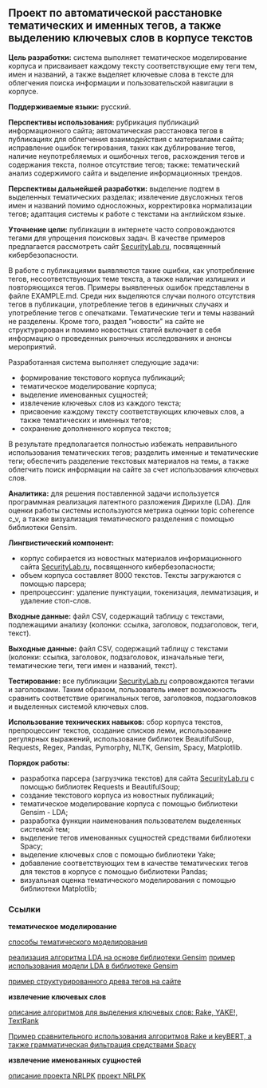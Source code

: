 ## Проект по автоматической расстановке тематических и именных тегов, а также выделению ключевых слов в корпусе текстов

**Цель разработки:** система выполняет тематическое моделирование корпуса и присваивает каждому тексту соответствующие ему теги тем, имен и названий, а также выделяет ключевые слова в тексте для облегчения поиска информации и пользовательской навигации в корпусе.

**Поддерживаемые языки:** русский.

**Перспективы использования:** рубрикация публикаций информационного сайта; автоматическая расстановка тегов в публикациях для облегчения взаимодействия с материалами сайта; исправление ошибок тегирования, таких как дублирование тегов, наличие неупотребляемых и ошибочных тегов, расхождения тегов и содержания текста, полное отсутствие тегов; также: тематический анализ содержимого сайта и выделение информационных трендов. 

**Перспективы дальнейшей разработки:** выделение подтем в выделенных тематических разделах; извлечение двусложных тегов имен и названий помимо односложных, корректировка нормализации тегов; адаптация системы к работе с текстами на английском языке.

**Уточнение цели:** публикации в интернете часто сопровождаются тегами для упрощения поисковых задач. В качестве примеров предлагается рассмотреть сайт [SecurityLab.ru](https://www.securitylab.ru/), посвященный кибербезопасности.

В работе с публикациями выявляются такие ошибки, как употребление тегов, несоответствующих теме текста, а также наличие излишних и повторяющихся тегов. Примеры выявленных ошибок представлены в файле EXAMPLE.md. Среди них выделяются случаи полного отсутствия тегов в публикации, употребление тегов в единичных случаях и употребление тегов с опечатками. Тематические теги и темы названий не разделены. Кроме того, раздел "новости" на сайте не структурирован и помимо новостных статей включает в себя информацию о проведенных рыночных исследованиях и анонсы мероприятий.

Разработанная система выполняет следующие задачи:
- формирование текстового корпуса публикаций;
- тематическое моделирование корпуса;
- выделение именованных сущностей;
- извлечение ключевых слов из каждого текста;
- присвоение каждому тексту соответствующих ключевых слов, а также тематических и именных тегов;
- сохранение дополненного корпуса текстов;

В результате предполагается полностью избежать неправильного использования тематических тегов; разделить именные и тематические теги; обеспечить разделение текстовых материалов на темы, а также облегчить поиск информации на сайте за счет использования ключевых слов.

**Аналитика:** для решения поставленной задачи используется программная реализация латентного разложения Дирихле (LDA). Для оценки работы системы используются метрика оценки topic coherence c_v, а также визуализация тематического разделения с помощью библиотеки Gensim.

**Лингвистический компонент:**
- корпус собирается из новостных материалов информационного сайта [SecurityLab.ru](https://www.securitylab.ru/), посвященного кибербезопасности;
- объем корпуса составляет 8000 текстов. Тексты загружаются с помощью парсера;
- препроцессинг: удаление пунктуации, токенизация, лемматизация, и удаление стоп-слов.

**Входные данные:** файл CSV, содержащий таблицу с текстами, подлежащими анализу (колонки: ссылка, заголовок, подзаголовок, теги, текст).

**Выходные данные:** файл CSV, содержащий таблицу с текстами (колонки: ссылка, заголовок, подзаголовок, изначальные теги, тематические теги, теги имен и названий, текст).

**Тестирование:** все публикации [SecurityLab.ru](https://www.securitylab.ru/) сопровождаются тегами и заголовками. Таким образом, пользователь имеет возможность сравнить соответствие оригинальных тегов, заголовков, подзаголовков и выделенных системой ключевых слов.

**Использование технических навыков:** сбор корпуса текстов, препроцессинг текстов, создание списков лемм, использование регулярных выражений, использование библиотек BeautifulSoup, Requests, Regex, Pandas, Pymorphy, NLTK, Gensim, Spacy, Matplotlib.

**Порядок работы:**
- разработка парсера (загрузчика текстов) для сайта [SecurityLab.ru](https://www.securitylab.ru/) с помощью библиотек Requests и BeautifulSoup;
- создание текстового корпуса из новостных публикаций;
- тематическое моделирование корпуса с помощью библиотеки Gensim - LDA;
- разработка функции наименования пользователем выделенных системой тем;
- выделение тегов именованных сущностей средствами библиотеки Spacy;
- выделение ключевых слов с помощью библиотеки Yake;
- добавление соответствующих тем в качестве тематических тегов для текстов в корпусе с помощью библиотеки Pandas;
- визуальная оценка тематического моделирования с помощью библиотеки Matplotlib;
 
### Ссылки

**тематическое моделирование**

[cпособы тематического моделирования](https://sysblok.ru/knowhow/kak-ponjat-o-chem-tekst-ne-chitaja-ego/)

[реализация алгоритма LDA на основе библиотеки Gensim](https://sysblok.ru/nlp/kak-sdelat-tematicheskoe-modelirovanie/)
[пример использования модели LDA в библиотеке Gensim](https://radimrehurek.com/gensim/models/ldamodel.html)

[пример структурированного древа тегов на сайте](https://eda.ru/)

**извлечение ключевых слов**

[описание алгоритмов для выделения ключевых слов: Rake, YAKE!, TextRank](https://vc.ru/newtechaudit/449493-algoritmy-dlya-vydeleniya-klyuchevyh-slov-rake-yake-textrank)

[Пример сравнительного использования алгоритмов Rake и keyBERT, а также грамматическая фильтрация средствами Spacy](https://towardsdatascience.com/keyword-extraction-a-benchmark-of-7-algorithms-in-python-8a905326d93f)

**извлечение именованных сущностей**

[описание проекта NRLPK](https://habr.com/ru/post/468141/)
[проект NRLPK](https://github.com/avl33/nrlpk)
